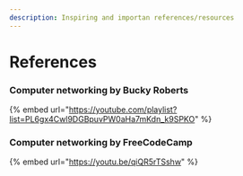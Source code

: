```yaml
---
description: Inspiring and importan references/resources
---
```


# References

### Computer networking by Bucky Roberts

{% embed url="https://youtube.com/playlist?list=PL6gx4Cwl9DGBpuvPW0aHa7mKdn_k9SPKO" %}

### Computer networking by FreeCodeCamp

{% embed url="https://youtu.be/qiQR5rTSshw" %}

